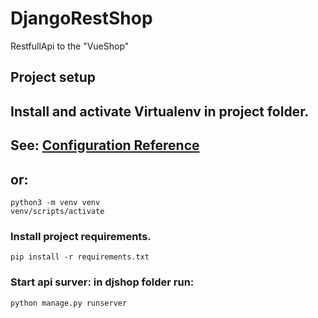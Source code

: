 # DjangoRestShop
RestfullApi to the "VueShop"

## Project setup
## Install and activate Virtualenv in project folder.
## See: [Configuration Reference](https://docs.python.org/3/library/venv.html)
## or:
```
python3 -m venv venv
venv/scripts/activate
```

### Install project requirements.
```
pip install -r requirements.txt
```

### Start api surver: in djshop folder run:
```
python manage.py runserver
```